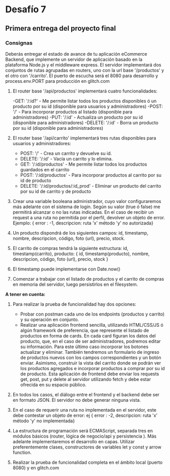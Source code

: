 # Desafío 7
## Primera entrega del proyecto final

### Consignas

Deberás entregar el estado de avance de tu aplicación eCommerce Backend, que implemente un servidor de aplicación basado en la plataforma Node.js y el middleware express. El servidor implementará dos conjuntos de rutas agrupadas en routers, uno con la url base '/productos' y el otro con '/carrito'. El puerto de escucha será el 8080 para desarrollo y process.env.PORT para producción en glitch.com

1) El router base '/api/productos' implementará cuatro funcionalidades:

    -GET: '/:id?' - Me permite listar todos los productos disponibles ó un producto por su id (disponible para usuarios y administradores)
    -POST: '/' - Para incorporar productos al listado (disponible para administradores)
    -PUT: '/:id' - Actualiza un producto por su id (disponible para administradores)
    -DELETE: '/:id' - Borra un producto por su id (disponible para administradores)

2) El router base '/api/carrito' implementará tres rutas disponibles para usuarios y administradores:
    - POST: '/' - Crea un carrito y devuelve su id.
    - DELETE: '/:id' - Vacía un carrito y lo elimina.
    - GET: '/:id/productos' - Me permite listar todos los productos guardados en el carrito
    - POST: '/:id/productos' - Para incorporar productos al carrito por su id de producto
    - DELETE: '/:id/productos/:id_prod' - Eliminar un producto del carrito por su id de carrito y de producto


3) Crear una variable booleana administrador, cuyo valor configuraremos más adelante con el sistema de login. Según su valor (true ó false) me permitirá alcanzar o no las rutas indicadas. En el caso de recibir un request a una ruta no permitida por el perfil, devolver un objeto de error. Ejemplo: { error : -1, descripcion: ruta 'x' método 'y' no autorizada}

4) Un producto dispondrá de los siguientes campos:  id, timestamp, nombre, descripcion, código, foto (url), precio, stock.

5) El carrito de compras tendrá la siguiente estructura: 
id, timestamp(carrito), producto: { id, timestamp(producto), nombre, descripcion, código, foto (url), precio, stock }
6) El timestamp puede implementarse con Date.now()
7) Comenzar a trabajar con el listado de productos y el carrito de compras en memoria del servidor, luego persistirlos en el filesystem.

**A tener en cuenta:**

1) Para realizar la prueba de funcionalidad hay dos opciones:
    - Probar con postman cada uno de los endpoints (productos y carrito) y su operación en conjunto.
    - Realizar una aplicación frontend sencilla, utilizando HTML/CSS/JS ó algún framework de preferencia, que represente el listado de productos en forma de cards. En cada card figuran los datos del producto, que, en el caso de ser administradores, podremos editar su información. Para este último caso incorporar los botones actualizar y eliminar. También tendremos un formulario de ingreso de productos nuevos con los campos correspondientes y un botón enviar. Asimismo, construir la vista del carrito donde se podrán ver los productos agregados e incorporar productos a comprar por su id de producto. Esta aplicación de frontend debe enviar los requests get, post, put y delete al servidor utilizando fetch y debe estar ofrecida en su espacio público.

2) En todos los casos, el diálogo entre el frontend y el backend debe ser en formato JSON. El servidor no debe generar ninguna vista.
3) En el caso de requerir una ruta no implementada en el servidor, este debe contestar un objeto de error: ej { error : -2, descripcion: ruta 'x' método 'y' no implementada}
4) La estructura de programación será ECMAScript, separada tres en módulos básicos (router, lógica de negocio/api y persistencia ). Más adelante implementaremos el desarrollo en capas. Utilizar preferentemente clases, constructores de variables let y const y arrow function.
5) Realizar la prueba de funcionalidad completa en el ámbito local (puerto 8080) y en glitch.com